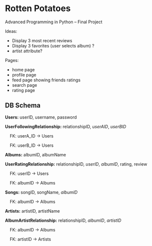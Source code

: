 # Rotten Potatoes

Advanced Programming in Python – Final Project

Ideas: 
- Display 3 most recent reviews
- Display 3 favorites (user selects album) ? 
- artist attribute?

Pages: 
- home page
- profile page
- feed page showing friends ratings
- search page
- rating page 

## DB Schema

**Users:** userID, username, password

**UserFollowingRelationship:** relationshipID, _userAID_, _userBID_

&nbsp;&nbsp;&nbsp;&nbsp;FK: userA_ID -> Users
  
&nbsp;&nbsp;&nbsp;&nbsp;FK: userB_ID -> Users
  
**Albums:** albumID, albumName

**UserRatingRelationship:** relationshipID, _userID_, _albumID_, rating, review

&nbsp;&nbsp;&nbsp;&nbsp;FK: userID -> Users
  
&nbsp;&nbsp;&nbsp;&nbsp;FK: albumID -> Albums
  
**Songs:** songID, songName, _albumID_

&nbsp;&nbsp;&nbsp;&nbsp;FK: albumID -> Albums
  
**Artists:** artistID, artistName

**AlbumArtistRelationship:** relationshipID, _albumID_, _artistID_

&nbsp;&nbsp;&nbsp;&nbsp;FK: albumID -> Albums
  
&nbsp;&nbsp;&nbsp;&nbsp;FK: artistID -> Artists
